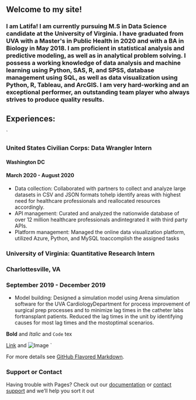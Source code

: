 ## Welcome to my site!



### I am Latifa! I am currently pursuing M.S in Data Science candidate at the University of Virginia. I have graduated from UVA with a Master's in Public Health in 2020 and with a BA in Biology in May 2018. I am proficient in statistical analysis and predictive modeling, as well as in analytical problem solving. I possess a working knowledge of data analysis and machine learning using Python, SAS, R, and SPSS, database management using SQL, as well as data visualization using Python, R, Tableau, and ArcGIS. I am very hard-working and an exceptional performer, an outstanding team player who always strives to produce quality results.


## Experiences:
`
### United States Civilian Corps: Data Wrangler Intern 

#### Washington DC
#### March 2020 - August 2020
                                                                                                                                            
   - Data collection: Collaborated with partners to collect and analyze large datasets in CSV and JSON formats tohelp identify areas with highest need for healthcare professionals and reallocated resources accordingly.
   - API management: Curated and analyzed the nationwide database of over 12 million healthcare professionals andintegrated it with third party APIs.
   - Platform management: Managed the online data visualization platform, utilized Azure, Python, and MySQL toaccomplish the assigned tasks                                                                                                                                        

### University of Virginia: Quantitative Research Intern                                                                                         
### Charlottesville, VA  
### September 2019 - December 2019
  - Model building:  Designed a simulation model using Arena simulation software for the UVA CardiologyDepartment for process improvement of surgical prep processes and to           minimize lag times in the catheter labs fortransplant patients. Reduced the lag times in the unit by identifying causes for most lag times and the mostoptimal scenarios.

**Bold** and _Italic_ and `Code` tex

[Link](url) and ![Image](src)
`

For more details see [GitHub Flavored Markdown](https://guides.github.com/features/mastering-markdown/).



### Support or Contact

Having trouble with Pages? Check out our [documentation](https://docs.github.com/categories/github-pages-basics/) or [contact support](https://github.com/contact) and we’ll help you sort it out
